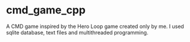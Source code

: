 # cmd_game_cpp
A CMD game inspired by the Hero Loop game created only by me.
I used sqlite database, text files and multithreaded programming. 
